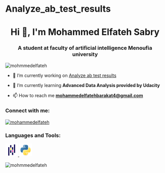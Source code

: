 # Analyze_ab_test_results
<h1 align="center">Hi 👋, I'm Mohammed Elfateh Sabry</h1>
<h3 align="center">A student at faculty of artificial intelligence Menoufia university</h3>

<p align="left"> <img src="https://komarev.com/ghpvc/?username=mohmmedelfateh&label=Profile%20views&color=0e75b6&style=flat" alt="mohmmedelfateh" /> </p>

- 🔭 I’m currently working on [Analyze ab test results](https://github.com/mohmmedelfateh/Analyze_ab_test_results)

- 🌱 I’m currently learning **Advanced Data Analysis provided by Udacity**

- 📫 How to reach me **mohammedelfatehbarakat4@gmail.com**

<h3 align="left">Connect with me:</h3>
<p align="left">
<a href="https://linkedin.com/in/mohammedelfateh" target="blank"><img align="center" src="https://raw.githubusercontent.com/rahuldkjain/github-profile-readme-generator/master/src/images/icons/Social/linked-in-alt.svg" alt="mohammedelfateh" height="30" width="40" /></a>
</p>

<h3 align="left">Languages and Tools:</h3>
<p align="left"> <a href="https://pandas.pydata.org/" target="_blank" rel="noreferrer"> <img src="https://raw.githubusercontent.com/devicons/devicon/2ae2a900d2f041da66e950e4d48052658d850630/icons/pandas/pandas-original.svg" alt="pandas" width="40" height="40"/> </a> <a href="https://www.python.org" target="_blank" rel="noreferrer"> <img src="https://raw.githubusercontent.com/devicons/devicon/master/icons/python/python-original.svg" alt="python" width="40" height="40"/> </a> </p>

<p><img align="center" src="https://github-readme-stats.vercel.app/api/top-langs?username=mohmmedelfateh&show_icons=true&locale=en&layout=compact" alt="mohmmedelfateh" /></p>

